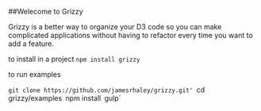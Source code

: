##Welecome to Grizzy

Grizzy is a better way to organize your D3 code so you can make complicated applications without having to refactor every time you want to add a feature.

to install in a project `npm install grizzy`

to run examples 

`git clone https://github.com/jamesrhaley/grizzy.git'
`cd grizzy/examples`
`npm install`
`gulp`
